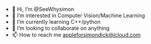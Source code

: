 - 👋 Hi, I’m @SeeWhysimon
- 👀 I’m interested in Computer Vision/Machine Learning
- 🌱 I’m currently learning C++/python
- 💞️ I’m looking to collaborate on anything
- 📫 How to reach me appleforsimondick@icloud.com

<!---
SeeWhysimon/SeeWhysimon is a ✨ special ✨ repository because its `README.md` (this file) appears on your GitHub profile.
You can click the Preview link to take a look at your changes.
--->
